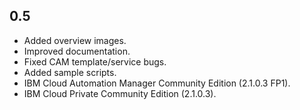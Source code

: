 ## 0.5

- Added overview images.
- Improved documentation.
- Fixed CAM template/service bugs.
- Added sample scripts.
- IBM Cloud Automation Manager Community Edition (2.1.0.3 FP1).
- IBM Cloud Private Community Edition (2.1.0.3).
